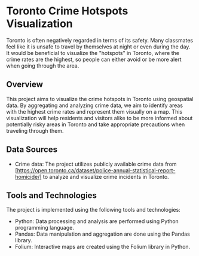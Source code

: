 # Toronto Crime Hotspots Visualization

Toronto is often negatively regarded in terms of its safety. Many classmates feel like it is unsafe to travel by themselves at night or even during the day. It would be beneficial to visualize the "hotspots" in Toronto, where the crime rates are the highest, so people can either avoid or be more alert when going through the area.

## Overview

This project aims to visualize the crime hotspots in Toronto using geospatial data. By aggregating and analyzing crime data, we aim to identify areas with the highest crime rates and represent them visually on a map. This visualization will help residents and visitors alike to be more informed about potentially risky areas in Toronto and take appropriate precautions when traveling through them.

## Data Sources

- Crime data: The project utilizes publicly available crime data from [https://open.toronto.ca/dataset/police-annual-statistical-report-homicide/] to analyze and visualize crime incidents in Toronto.

## Tools and Technologies

The project is implemented using the following tools and technologies:
- Python: Data processing and analysis are performed using Python programming language.
- Pandas: Data manipulation and aggregation are done using the Pandas library.
- Folium: Interactive maps are created using the Folium library in Python.
